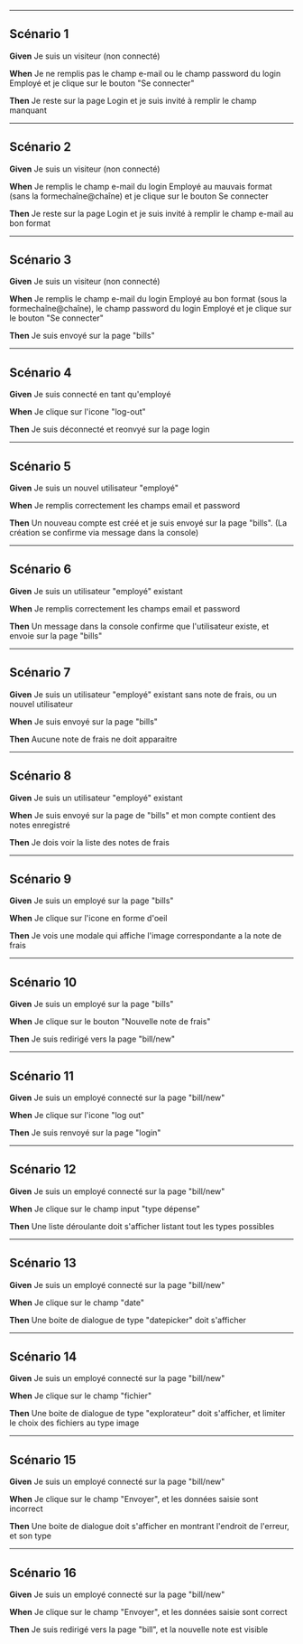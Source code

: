 _______________________________
## Scénario 1

**Given** Je suis un visiteur (non connecté)

**When** Je ne remplis pas le champ e-mail ou le champ password du login Employé et je clique sur le bouton "Se connecter"

**Then** Je reste sur la page Login et je suis invité à remplir le champ manquant

________________________________
## Scénario 2

**Given** Je suis un visiteur (non connecté)

**When** Je remplis le champ e-mail du login Employé au mauvais format (sans la formechaîne@chaîne) et je clique sur le bouton Se connecter

**Then** Je reste sur la page Login et je suis invité à remplir le champ e-mail au bon format

_______________________________
## Scénario 3

**Given** Je suis un visiteur (non connecté)

**When** Je remplis le champ e-mail du login Employé au bon format (sous la formechaîne@chaîne), le champ password du login Employé et je clique sur le bouton "Se connecter"

**Then** Je suis envoyé sur la page "bills"

_______________________________
## Scénario 4

**Given** Je suis connecté en tant qu'employé

**When** Je clique sur l'icone "log-out"

**Then** Je suis déconnecté et reonvyé sur la page login
_______________________________
## Scénario 5

**Given** Je suis un nouvel utilisateur "employé"

**When** Je remplis correctement les champs email et password

**Then** Un nouveau compte est créé et je suis envoyé sur la page "bills". (La création se confirme via message dans la console)
_______________________________
## Scénario 6

**Given** Je suis un utilisateur "employé" existant

**When** Je remplis correctement les champs email et password

**Then** Un message dans la console confirme que l'utilisateur existe, et envoie sur la page "bills"
_______________________________
## Scénario 7

**Given** Je suis un utilisateur "employé" existant sans note de frais, ou un nouvel utilisateur

**When** Je suis envoyé sur la page "bills"

**Then** Aucune note de frais ne doit apparaitre
_______________________________
## Scénario 8

**Given** Je suis un utilisateur "employé" existant

**When** Je suis envoyé sur la page de "bills" et mon compte contient des notes enregistré

**Then** Je dois voir la liste des notes de frais
_______________________________
## Scénario 9

**Given** Je suis un employé sur la page "bills"

**When** Je clique sur l'icone en forme d'oeil

**Then** Je vois une modale qui affiche l'image correspondante a la note de frais
_______________________________
## Scénario 10

**Given** Je suis un employé sur la page "bills"

**When** Je clique sur le bouton "Nouvelle note de frais"

**Then** Je suis redirigé vers la page "bill/new"
_______________________________
## Scénario 11

**Given** Je suis un employé connecté sur la page "bill/new"

**When** Je clique sur l'icone "log out"

**Then** Je suis renvoyé sur la page "login"

_______________________________
## Scénario 12

**Given** Je suis un employé connecté sur la page "bill/new"

**When** Je clique sur le champ input "type dépense"

**Then** Une liste déroulante doit s'afficher listant tout les types possibles
_______________________________
## Scénario 13

**Given** Je suis un employé connecté sur la page "bill/new"

**When** Je clique sur le champ "date"

**Then** Une boite de dialogue de type "datepicker" doit s'afficher
_______________________________
## Scénario 14

**Given** Je suis un employé connecté sur la page "bill/new"

**When** Je clique sur le champ "fichier"

**Then** Une boite de dialogue de type "explorateur" doit s'afficher, et limiter le choix des fichiers au type image
_______________________________
## Scénario 15

**Given** Je suis un employé connecté sur la page "bill/new"

**When** Je clique sur le champ "Envoyer", et les données saisie sont incorrect

**Then** Une boite de dialogue doit s'afficher en montrant l'endroit de l'erreur, et son type
_______________________________
## Scénario 16

**Given** Je suis un employé connecté sur la page "bill/new"

**When** Je clique sur le champ "Envoyer", et les données saisie sont correct

**Then** Je suis redirigé vers la page "bill", et la nouvelle note est visible